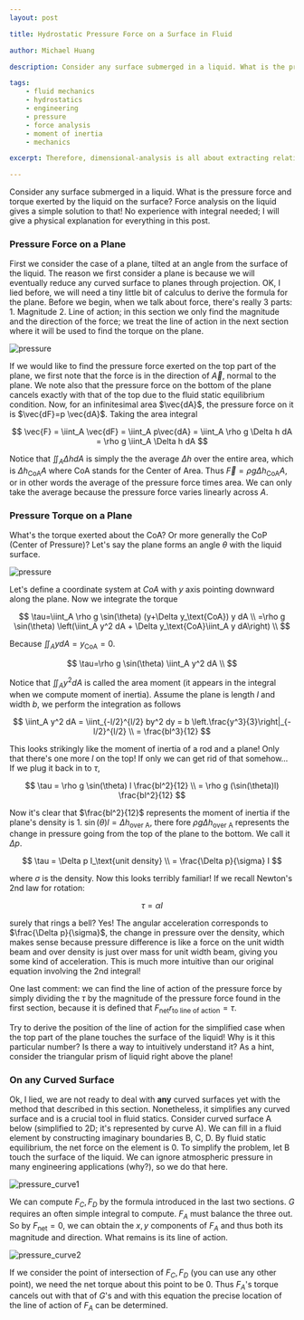 ```yaml
---
layout: post

title: Hydrostatic Pressure Force on a Surface in Fluid

author: Michael Huang

description: Consider any surface submerged in a liquid. What is the pressure force and torque exerted by the liquid on the surface?

tags:
    - fluid mechanics
    - hydrostatics
    - engineering
    - pressure
    - force analysis
    - moment of inertia
    - mechanics

excerpt: Therefore, dimensional-analysis is all about extracting relationships based on dimensional homogenity and reducing the equation down to only dealing with dimensionless constants that don't depend on the basis we choose...

---
```


Consider any surface submerged in a liquid. What is the pressure force and torque exerted by the liquid on the surface? Force analysis on the liquid gives a simple solution to that! No experience with integral needed; I will give a physical explanation for everything in this post.

### Pressure Force on a Plane

First we consider the case of a plane, tilted at an angle from the surface of the liquid. The reason we first consider a plane is because we will eventually reduce any curved surface to planes through projection. OK, I lied before, we will need a tiny little bit of calculus to derive the formula for the plane. Before we begin, when we talk about force, there's really 3 parts: 1. Magnitude 2. Line of action; in this section we only find the magnitude and the direction of the force; we treat the line of action in the next section where it will be used to find the torque on the plane. 

![pressure](../assets/images/pressure.svg)

If we would like to find the pressure force exerted on the top part of the plane, we first note that the force is in the direction of $\vec{A}$, normal to the plane. We note also that the pressure force on the bottom of the plane cancels exactly with that of the top due to the fluid static equilibrium condition. Now, for an infinitesimal area $\vec{dA}$, the pressure force on it is $\vec{dF}=p \vec{dA}$. Taking the area integral


$$
\vec{F} = \iint_A \vec{dF} = \iint_A p\vec{dA} = \iint_A \rho g \Delta h dA = \rho g \iint_A \Delta h dA
$$


Notice that $\iint_A \Delta h dA$ is simply the the average $\Delta h$ over the entire area, which is $\Delta h_\text{CoA} A$ where CoA stands for the Center of Area. Thus $\vec{F} = \rho g \Delta h_\text{CoA} A$, or in other words the average of the pressure force times area. We can only take the average because the pressure force varies linearly across $A$.

### Pressure Torque on a Plane

What's the torque exerted about the CoA? Or more generally the CoP (Center of Pressure)? Let's say the plane forms an angle $\theta$ with the liquid surface. 

![pressure](../assets/images/pressure.svg)

Let's define a coordinate system at $CoA$ with $y$ axis pointing downward along the plane. Now we integrate the torque


$$
\tau=\iint_A \rho g \sin(\theta)  (y+\Delta y_\text{CoA}) y dA \\
=\rho g \sin(\theta) \left(\iint_A y^2 dA + \Delta y_\text{CoA}\iint_A y dA\right) \\
$$


Because $\iint_A y dA = y_\text{CoA} = 0$. 


$$
\tau=\rho g \sin(\theta) \iint_A y^2 dA \\
$$


Notice that $\iint_A y^2 dA$ is called the area moment (it appears in the integral when we compute moment of inertia). Assume the plane is length $l$ and width $b$, we perform the integration as follows


$$
\iint_A y^2 dA = \iint_{-l/2}^{l/2} by^2 dy = b \left.\frac{y^3}{3}\right|_{-l/2}^{l/2} \\
= \frac{bl^3}{12}
$$


This looks strikingly like the moment of inertia of a rod and a plane! Only that there's one more $l$ on the top! If only we can get rid of that somehow... If we plug it back in to $\tau$,


$$
\tau = \rho g \sin(\theta) l \frac{bl^2}{12} \\
= \rho g (\sin(\theta)l) \frac{bl^2}{12}
$$


Now it's clear that $\frac{bl^2}{12}$ represents the moment of inertia if the plane's density is $1$. $\sin(\theta) l = \Delta h_\text{over A}$, there fore $\rho g \Delta h_\text{over A}$ represents the change in pressure going from the top of the plane to the bottom. We call it $\Delta p$. 


$$
\tau = \Delta p I_\text{unit density} \\
= \frac{\Delta p}{\sigma} I
$$


where $\sigma$ is the density. Now this looks terribly familiar! If we recall Newton's 2nd law for rotation:


$$
\tau = \alpha I
$$


surely that rings a bell? Yes! The angular acceleration corresponds to $\frac{\Delta p}{\sigma}$, the change in pressure over the density, which makes sense because pressure difference is like a force on the unit width beam and over density is just over mass for unit width beam, giving you some kind of acceleration. This is much more intuitive than our original equation involving the 2nd integral!

One last comment: we can find the line of action of the pressure force by simply dividing the $\tau$ by the magnitude of the pressure force found in the first section, because it is defined that $F_\text{net}r_\text{to line of action} = \tau$. 

Try to derive the position of the line of action for the simplified case when the top part of the plane touches the surface of the liquid! Why is it this particular number? Is there a way to intuitively understand it? As a hint, consider the triangular prism of liquid right above the plane!

### On any Curved Surface

Ok, I lied, we are not ready to deal with **any** curved surfaces yet with the method that described in this section. Nonetheless, it simplifies any curved surface and is a crucial tool in fluid statics. Consider curved surface A below (simplified to 2D; it's represented by curve A). We can fill in a fluid element by constructing imaginary boundaries B, C, D. By fluid static equilibrium, the net force on the element is $0$. To simplify the problem, let B touch the surface of the liquid. We can ignore atmospheric pressure in many engineering applications (why?), so we do that here.

![pressure_curve1](../assets/images/pressure_curve1.svg) 

We can compute $F_C, F_D$ by the formula introduced in the last two sections. $G$ requires an often simple integral to compute. $F_A$ must balance the three out. So by $F_\text{net}=0$, we can obtain the $x,y$ components of $F_A$ and thus both its magnitude and direction. What remains is its line of action.



![pressure_curve2](../assets/images/pressure_curve2.svg)

If we consider the point of intersection of $F_C, F_D$ (you can use any other point), we need the net torque about this point to be $0$. Thus $F_A$'s torque cancels out with that of $G$'s and with this equation the precise location of the line of action of $F_A$ can be determined. 